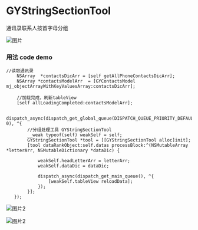 # GYStringSectionTool
通讯录联系人按首字母分组 

![图片](https://qyanblog.oss-cn-shenzhen.aliyuncs.com/IMG_2229.PNG)

### 用法 code demo ###
```
//读取通讯录
    NSArray  *contactsDicArr = [self getAllPhoneContactsDicArr];
    NSArray *contactsModelArr  = [GYContactsModel mj_objectArrayWithKeyValuesArray:contactsDicArr];
  
    //加载完成，刷新tableView
    [self allLoadingCompleted:contactsModelArr];
    
   dispatch_async(dispatch_get_global_queue(DISPATCH_QUEUE_PRIORITY_DEFAULT, 0), ^{
        //分组处理工具 GYStringSectionTool
        __weak typeof(self) weakSelf = self;
        GYStringSectionTool *tool = [[GYStringSectionTool alloc]init];
        [tool dataRankObject:self.datas processBlock:^(NSMutableArray *letterArr, NSMutableDictionary *dataDic) {
            
            weakSelf.headLetterArr = letterArr;
            weakSelf.dataDic = dataDic;
            
            dispatch_async(dispatch_get_main_queue(), ^{
                [weakSelf.tableView reloadData];
            });
        }];
   });
  ```

![图片2](https://qyanblog.oss-cn-shenzhen.aliyuncs.com/contact_1.png)

![图片2](https://qyanblog.oss-cn-shenzhen.aliyuncs.com/contact_2.png)

